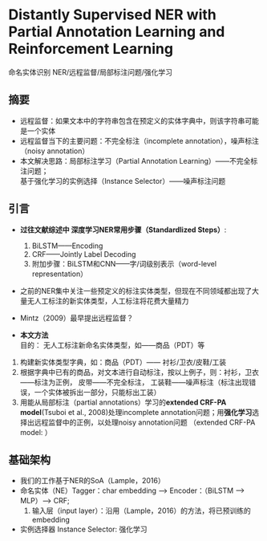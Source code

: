 # Distantly Supervised NER with Partial Annotation Learning and Reinforcement Learning
命名实体识别 NER/远程监督/局部标注问题/强化学习

## 摘要
- 远程监督：如果文本中的字符串包含在预定义的实体字典中，则该字符串可能是一个实体
- 远程监督当下的主要问题：不完全标注（incomplete annotation），噪声标注（noisy annotation）
- 本文解决思路：局部标注学习（Partial Annotation Learning）——不完全标注问题；  
基于强化学习的实例选择（Instance Selector）——噪声标注问题

## 引言
- **过往文献综述中 深度学习NER常用步骤（Standardlized Steps）**:
  1. BiLSTM——Encoding
  2. CRF——Jointly Label Decoding
  3. 附加步骤：BiLSTM和CNN——字/词级别表示（word-level representation）  
  
- 之前的NER集中关注一些预定义的标注实体类型，但现在不同领域都出现了大量无人工标注的新实体类型，人工标注将花费大量精力
- Mintz（2009）最早提出远程监督？  
-  **本文方法**  
  目的： 无人工标注新命名实体类型，如——商品（PDT）等
  1. 构建新实体类型字典，如：商品（PDT）—— 衬衫/卫衣/皮鞋/工装
  2. 根据字典中已有的商品，对文本进行自动标注，按以上例子，则：衬衫，卫衣——标注为正例， 皮带——不完全标注， 工装鞋——噪声标注（标注出现错误，一个实体被拆出一部分，只能标出工装）
  3. 用能从局部标注（partial annotations）学习的**extended CRF-PA model**(Tsuboi et al., 2008)处理incomplete annotation问题；用**强化学习**选择出远程监督中的正例，以处理noisy annotation问题
  （extended CRF-PA model: ）

## 基础架构
- 我们的工作基于NER的SoA（Lample，2016）
- 命名实体（NE）Tagger：char embedding ——> Encoder：（BiLSTM ——> MLP）——> CRF; 
  1. 输入层（input layer）：沿用（Lample，2016）的方法，将已预训练的embedding
- 实例选择器 Instance Selector: 强化学习

  

